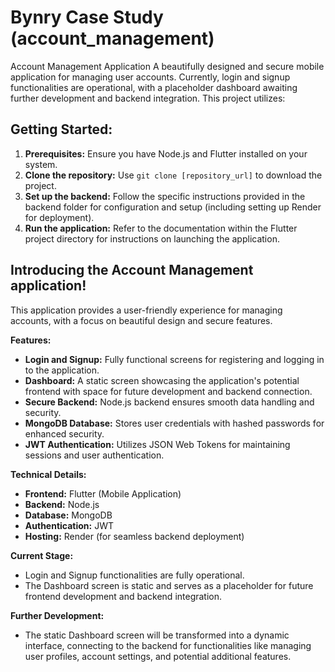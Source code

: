 # Bynry Case Study (account_management)

Account Management Application
A beautifully designed and secure mobile application for managing user accounts. Currently, login and signup functionalities are operational, with a placeholder dashboard awaiting further development and backend integration. This project utilizes:


## Getting Started:

1. **Prerequisites:** Ensure you have Node.js and Flutter installed on your system.
2. **Clone the repository:** Use `git clone [repository_url]` to download the project.
3. **Set up the backend:** Follow the specific instructions provided in the backend folder for configuration and setup (including setting up Render for deployment).
4. **Run the application:** Refer to the documentation within the Flutter project directory for instructions on launching the application.


## Introducing the Account Management application!

This application provides a user-friendly experience for managing accounts, with a focus on beautiful design and secure features. 

**Features:**

- **Login and Signup:** Fully functional screens for registering and logging in to the application.
- **Dashboard:** A static screen showcasing the application's potential frontend with space for future development and backend connection.
- **Secure Backend:** Node.js backend ensures smooth data handling and security.
- **MongoDB Database:** Stores user credentials with hashed passwords for enhanced security.
- **JWT Authentication:** Utilizes JSON Web Tokens for maintaining sessions and user authentication.

**Technical Details:**

- **Frontend:** Flutter (Mobile Application)
- **Backend:** Node.js
- **Database:** MongoDB
- **Authentication:** JWT
- **Hosting:** Render (for seamless backend deployment)

**Current Stage:**

- Login and Signup functionalities are fully operational.
- The Dashboard screen is static and serves as a placeholder for future frontend development and backend integration.

**Further Development:**

- The static Dashboard screen will be transformed into a dynamic interface, connecting to the backend for functionalities like managing user profiles, account settings, and potential additional features.



